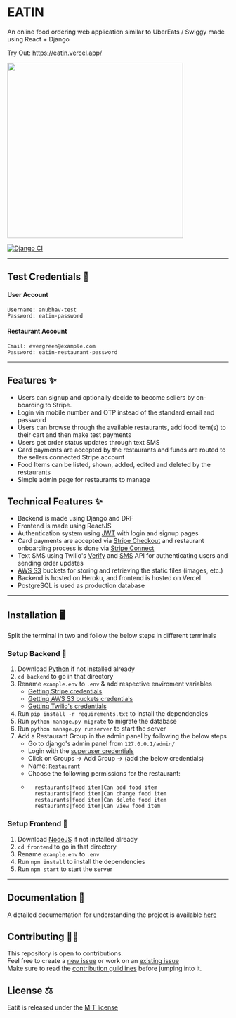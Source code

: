 # EATIN   

An online food ordering web application similar to UberEats / Swiggy made using React + Django

Try Out: https://eatin.vercel.app/  

<img src="https://media.giphy.com/media/aqMpEfrP7w5QgB2jLG/giphy.gif" height="400" width="auto"/>

[![Django CI](https://github.com/anubhav06/eatit/actions/workflows/ci.yml/badge.svg?branch=main)](https://github.com/anubhav06/eatit/actions/workflows/ci.yml)  

<hr>  

## Test Credentials 🔏
#### User Account
```
Username: anubhav-test  
Password: eatin-password
```
#### Restaurant Account
```
Email: evergreen@example.com
Password: eatin-restaurant-password
```
<hr>  

## Features ✨
- Users can signup and optionally decide to become sellers by on-boarding to Stripe.
- Login via mobile number and OTP instead of the standard email and password
- Users can browse through the available restaurants, add food item(s) to their cart and then make test payments
- Users get order status updates through text SMS
- Card payments are accepted by the restaurants and funds are routed to the sellers connected Stripe account
- Food Items can be listed, shown, added, edited and deleted by the restaurants
- Simple admin page for restaurants to manage


## Technical Features ✨ 
- Backend is made using Django and DRF
- Frontend is made using ReactJS
- Authentication system using [JWT](https://jwt.io/) with login and signup pages
- Card payments are accepted via [Stripe Checkout](https://stripe.com/docs/checkout/quickstart) and restaurant onboarding process is done via [Stripe Connect](https://stripe.com/docs/connect)
- Text SMS using Twilio's [Verify](https://www.twilio.com/docs/verify/api) and [SMS](https://www.twilio.com/docs/sms) API for authenticating users and sending order updates
- [AWS S3](https://aws.amazon.com/s3/) buckets for storing and retrieving the static files (images, etc.)
- Backend is hosted on Heroku, and frontend is hosted on Vercel
- PostgreSQL is used as production database

<hr>

## Installation 🖥️

Split the terminal in two and follow the below steps in different terminals

### Setup Backend 🔨

1. Download [Python](https://www.python.org/downloads/) if not installed already
2. `cd backend` to go in that directory
3. Rename `example.env` to `.env` & add respective enviroment variables
    - [Getting Stripe credentials](https://stripe.com/docs/keys)
    - [Getting AWS S3 buckets credentials](https://docs.aws.amazon.com/AmazonS3/latest/userguide/walkthrough1.html)
    - [Getting Twilio's credentials](https://www.twilio.com/docs/iam/keys/api-key)
4. Run ```pip install -r requirements.txt``` to install the dependencies
5. Run `python manage.py migrate` to migrate the database
6. Run `python manage.py runserver` to start the server
7. Add a Restaurant Group in the admin panel by following the below steps
    - Go to django's admin panel from `127.0.0.1/admin/`
    - Login with the [superuser credentials](https://docs.djangoproject.com/en/4.0/intro/tutorial02/#creating-an-admin-user)
    - Click on Groups -> Add Group -> (add the below credentials)
    - Name: `Restaurant`
    - Choose the following permissions for the restaurant: 
    - ```
        restaurants|food item|Can add food item 
        restaurants|food item|Can change food item
        restaurants|food item|Can delete food item
        restaurants|food item|Can view food item
      ```

### Setup Frontend 🔨
1. Download [NodeJS](https://nodejs.org/en/download/) if not installed already
2. `cd frontend` to go in that directory
3. Rename `example.env` to `.env`
4. Run `npm install` to install the dependencies
5. Run `npm start` to start the server

<hr>

## Documentation 📖
A detailed documentation for understanding the project is available [here](https://github.com/anubhav06/eatit/wiki/Documentation)


## Contributing 💪🏻
This repository is open to contributions.  
Feel free to create a [new issue](https://github.com/anubhav06/eatit/issues/new/choose) or work on an [existing issue](https://github.com/anubhav06/eatit/issues)  
Make sure to read the [contribution guildlines](https://github.com/anubhav06/eatit/blob/main/.github/CONTRIBUTING.md) before jumping into it.

## License ⚖️
Eatit is released under the [MIT license](https://github.com/anubhav06/eatit/blob/main/LICENSE)

